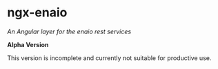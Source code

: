 # ngx-enaio
*An Angular  layer for the enaio rest services*

**Alpha Version**

This version is incomplete and currently not suitable for productive use. 
